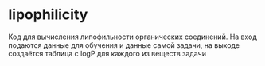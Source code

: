 # lipophilicity

Код для вычисления липофильности органических соединений. На вход подаются данные для обучения и данные самой задачи, на выходе создаётся таблица с logP для каждого из веществ задачи
